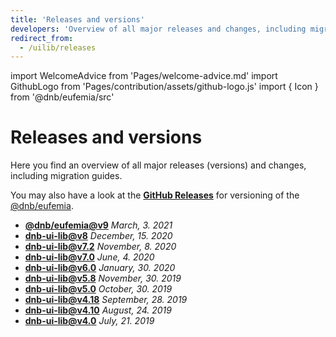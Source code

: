 ```yaml
---
title: 'Releases and versions'
developers: 'Overview of all major releases and changes, including migration guides.'
redirect_from:
  - /uilib/releases
---
```


import WelcomeAdvice from 'Pages/welcome-advice.md'
import GithubLogo from 'Pages/contribution/assets/github-logo.js'
import { Icon } from '@dnb/eufemia/src'

# Releases and versions

Here you find an overview of all major releases (versions) and changes, including migration guides.

You may also have a look at the [<Icon icon={GithubLogo} size="default" /> **GitHub Releases**](https://github.com/dnbexperience/eufemia/releases) for versioning of the [@dnb/eufemia](/uilib/).

- [**@dnb/eufemia@v9**](/uilib/about-the-lib/releases/eufemia/v9-info) _March, 3. 2021_
- [**dnb-ui-lib@v8**](/uilib/about-the-lib/releases/dnb-ui-lib/v8-info) _December, 15. 2020_
- [**dnb-ui-lib@v7.2**](/uilib/about-the-lib/releases/dnb-ui-lib/v7.2-info) _November, 8. 2020_
- [**dnb-ui-lib@v7.0**](/uilib/about-the-lib/releases/dnb-ui-lib/v7-info) _June, 4. 2020_
- [**dnb-ui-lib@v6.0**](/uilib/about-the-lib/releases/dnb-ui-lib/v6-info) _January, 30. 2020_
- [**dnb-ui-lib@v5.8**](/uilib/about-the-lib/releases/dnb-ui-lib/v5.8-info) _November, 30. 2019_
- [**dnb-ui-lib@v5.0**](/uilib/about-the-lib/releases/dnb-ui-lib/v5-info) _October, 30. 2019_
- [**dnb-ui-lib@v4.18**](/uilib/about-the-lib/releases/dnb-ui-lib/v4.18-info) _September, 28. 2019_
- [**dnb-ui-lib@v4.10**](/uilib/about-the-lib/releases/dnb-ui-lib/v4.10-info) _August, 24. 2019_
- [**dnb-ui-lib@v4.0**](/uilib/about-the-lib/releases/dnb-ui-lib/v4-info) _July, 21. 2019_

<WelcomeAdvice />
